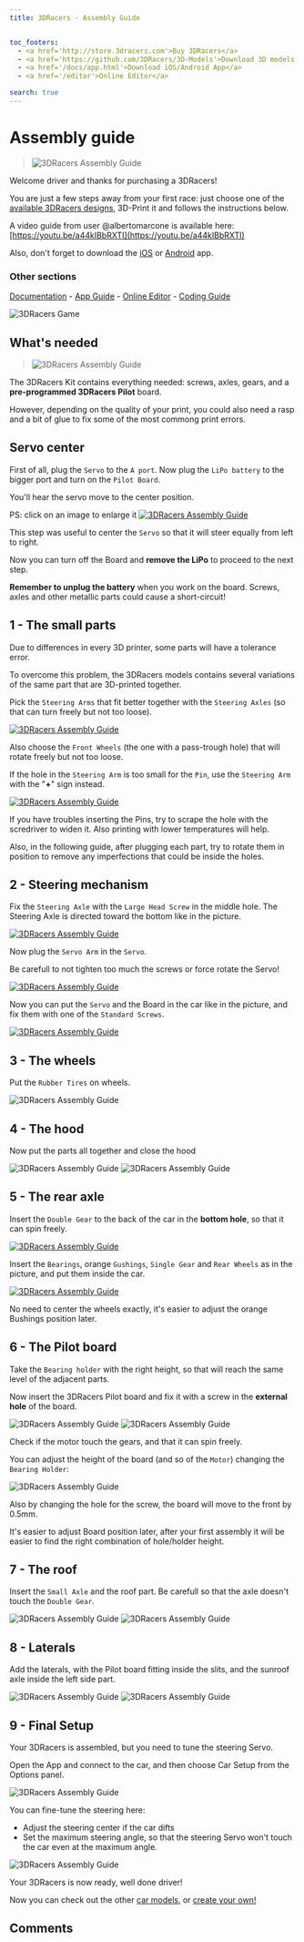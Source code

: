 ```yaml
---
title: 3DRacers - Assembly Guide


toc_footers:
  - <a href='http://store.3dracers.com'>Buy 3DRacers</a>
  - <a href='https://github.com/3DRacers/3D-Models'>Download 3D models STL</a>
  - <a href='/docs/app.html'>Download iOS/Android App</a>
  - <a href='/editor'>Online Editor</a>

search: true
---
```


# Assembly guide

> ![3DRacers Assembly Guide](/docimages/assembly-complete.jpg?raw=true "3DRacers Assembly Guide")

Welcome driver and thanks for purchasing a 3DRacers!

You are just a few steps away from your first race: just choose one of the [available 3DRacers designs](/docs/#car-models), 3D-Print it and follows the instructions below.

A video guide from user @albertomarcone is available here: [https://youtu.be/a44kIBbRXTI](https://youtu.be/a44kIBbRXTI)

Also, don't forget to download the [iOS](https://itunes.apple.com/jp/app/3dracers/id1054404136?l=en&mt=8) or [Android](https://play.google.com/store/apps/details?id=com.Lib3DRacers.Lib3DRacers) app.

### Other sections
[Documentation](/docs) - [App Guide](/docs/app.html) - [Online Editor](http://www.3dracers.com/editor) - [Coding Guide](/docs/code.html)

![3DRacers Game](/docimages/cars.jpg?raw=true "3DRacers Assembled Car")
 

 
## What's needed

> ![3DRacers Assembly Guide](/docimages/assembly-1.jpg?raw=true "3DRacers Assembly Guide")

The 3DRacers Kit contains everything needed: screws, axles, gears, and a **pre-programmed 3DRacers Pilot** board.

However, depending on the quality of your print, you could also need a rasp and a bit of glue to fix some of the most commong print errors.

## Servo center

First of all, plug the `Servo` to the `A port`. Now plug the `LiPo battery` to the bigger port and turn on the `Pilot Board`. 

You'll hear the servo move to the center position.

PS: click on an image to enlarge it
<a href="/docimages/big/0.jpg?raw=true" target="_blank">![3DRacers Assembly Guide](/docimages/assembly-2.jpg?raw=true "3DRacers Assembly Guide")</a>

This step was useful to center the `Servo` so that it will steer equally from left to right.

Now you can turn off the Board and **remove the LiPo** to proceed to the next step.

<aside class="notice">
<strong>Remember to unplug the battery</strong> when you work on the board. Screws, axles and other metallic parts could cause a short-circuit!
</aside>

## 1 - The small parts

Due to differences in every 3D printer, some parts will have a tolerance error. 

To overcome this problem, the 3DRacers models contains several variations of the same part that are 3D-printed together.

Pick the `Steering Arms` that fit better together with the `Steering Axles` (so that can turn freely but not too loose).

<a href="/docimages/big/1.jpg?raw=true" target="_blank">![3DRacers Assembly Guide](/docimages/assembly-3.jpg?raw=true "3DRacers Assembly Guide")</a>



Also choose the `Front Wheels` (the one with a pass-trough hole) that will rotate freely but not too loose. 

If the hole in the `Steering Arm` is too small for the `Pin`, use the `Steering Arm` with the "**+**" sign instead.

<a href="/docimages/big/1bis.jpg?raw=true" target="_blank">![3DRacers Assembly Guide](/docimages/assembly-3-detail.jpg?raw=true "3DRacers Assembly Guide")</a>

<aside class="notice">
If you have troubles inserting the Pins, try to scrape the hole with the scredriver to widen it. Also printing with lower temperatures will help.
</aside>

Also, in the following guide, after plugging each part, try to rotate them in position to remove any imperfections that could be inside the holes.

## 2 - Steering mechanism

Fix the `Steering Axle` with the `Large Head Screw` in the middle hole. The Steering Axle is directed toward the bottom like in the picture.

<a href="/docimages/big/2.jpg?raw=true" target="_blank">![3DRacers Assembly Guide](/docimages/assembly-4.jpg?raw=true "3DRacers Assembly Guide")</a>

Now plug the `Servo Arm` in the `Servo`.

<aside class="notice">
Be carefull to not tighten too much the screws or force rotate the Servo!
</aside>

<a href="/docimages/big/2bis.jpg?raw=true" target="_blank">![3DRacers Assembly Guide](/docimages/assembly-4-detail.jpg?raw=true "3DRacers Assembly Guide")</a>

Now you can put the `Servo` and the Board in the car like in the picture, and fix them with one of the `Standard Screws`.

<a href="/docimages/big/2tris.jpg?raw=true" target="_blank">![3DRacers Assembly Guide](/docimages/assembly-4-detail2.jpg?raw=true "3DRacers Assembly Guide")</a>

## 3 - The wheels

Put the `Rubber Tires` on wheels.

![3DRacers Assembly Guide](/docimages/assembly-6.jpg?raw=true "3DRacers Assembly Guide")

## 4 - The hood

Now put the parts all together and close the hood

![3DRacers Assembly Guide](/docimages/assembly-6-detail.jpg?raw=true "3DRacers Assembly Guide")
![3DRacers Assembly Guide](/docimages/assembly-7.jpg?raw=true "3DRacers Assembly Guide")

## 5 - The rear axle

Insert the `Double Gear` to the back of the car in the **bottom hole**, so that it can spin freely.

<a href="/docimages/big/5.jpg?raw=true" target="_blank">![3DRacers Assembly Guide](/docimages/assembly-8.jpg?raw=true "3DRacers Assembly Guide")</a>

Insert the `Bearings`, orange `Gushings`, `Single Gear` and `Rear Wheels` as in the picture, and put them inside the car.

<a href="/docimages/big/5bis.jpg?raw=true" target="_blank">![3DRacers Assembly Guide](/docimages/assembly-8-detail.jpg?raw=true "3DRacers Assembly Guide")</a>

<aside class="notice">
No need to center the wheels exactly, it's easier to adjust the orange Bushings position later.
</aside>


## 6 - The Pilot board

Take the `Bearing holder` with the right height, so that will reach the same level of the adjacent parts.

Now insert the 3DRacers Pilot board and fix it with a screw in the **external hole** of the board.

![3DRacers Assembly Guide](/docimages/assembly-9.jpg?raw=true "3DRacers Assembly Guide")
![3DRacers Assembly Guide](/docimages/assembly-9-detail.jpg?raw=true "3DRacers Assembly Guide")

Check if the motor touch the gears, and that it can spin freely. 

You can adjust the height of the board (and so of the `Motor`) changing the `Bearing Holder`:

![3DRacers Assembly Guide](/docimages/assembly-9-detail2.jpg?raw=true "3DRacers Assembly Guide")

Also by changing the hole for the screw, the board will move to the front by 0.5mm.

<aside class="notice">
It's easier to adjust Board position later, after your first assembly it will be easier to find the right combination of hole/holder height.
</aside>

## 7 - The roof

Insert the `Small Axle` and the roof part. Be carefull so that the axle doesn't touch the `Double Gear`.

![3DRacers Assembly Guide](/docimages/assembly-10.jpg?raw=true "3DRacers Assembly Guide")
![3DRacers Assembly Guide](/docimages/assembly-10-detail.jpg?raw=true "3DRacers Assembly Guide")

## 8 - Laterals

Add the laterals, with the Pilot board fitting inside the slits, and the sunroof axle inside the left side part.

![3DRacers Assembly Guide](/docimages/assembly-11.jpg?raw=true "3DRacers Assembly Guide")
![3DRacers Assembly Guide](/docimages/assembly-11-detail.jpg?raw=true "3DRacers Assembly Guide")

## 9 - Final Setup

Your 3DRacers is assembled, but you need to tune the steering Servo. 

Open the App and connect to the car, and then choose Car Setup from the Options panel. 

![3DRacers Assembly Guide](/docimages/app-car-setup.jpg?raw=true "3DRacers Assembly Guide")
 
You can fine-tune the steering here:

 - Adjust the steering center if the car difts
 - Set the maximum steering angle, so that the steering Servo won't touch the car even at the maximum angle.
 
 ![3DRacers Assembly Guide](/docimages/assembly-complete.jpg?raw=true "3DRacers Assembly Guide")

Your 3DRacers is now ready, well done driver! 

Now you can check out the other [car models](/docs/#car-models), or [create your own!](http://www.3dracers.com/docs/design_new_car)
 
## Comments

<div id='discourse-comments'></div>

<script type="text/javascript">
  DiscourseEmbed = { discourseUrl: 'http://forum.3dracers.com/',
					 discourseEmbedUrl: 'http://www.3dracers.com/docs/start.html' };

  (function() {
	var d = document.createElement('script'); d.type = 'text/javascript'; d.async = true;
	d.src = DiscourseEmbed.discourseUrl + 'javascripts/embed.js';
	(document.getElementsByTagName('head')[0] || document.getElementsByTagName('body')[0]).appendChild(d);
  })();
</script>

